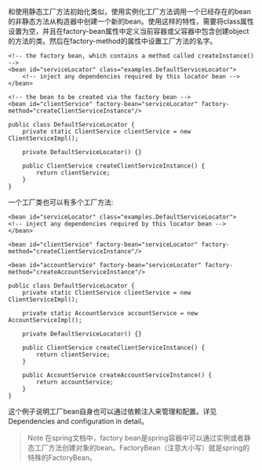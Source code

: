 和使用静态工厂方法初始化类似，使用实例化工厂方法调用一个已经存在的bean的非静态方法从构造器中创建一个新的bean。使用这样的特性，需要将class属性设置为空，并且在factory-bean属性中定义当前容器或父容器中包含创建object的方法的类。然后在factory-method的属性中设置工厂方法的名字。

```
<!-- the factory bean, which contains a method called createInstance() -->
<bean id="serviceLocator" class="examples.DefaultServiceLocator">
    <!-- inject any dependencies required by this locator bean -->
</bean>

<!-- the bean to be created via the factory bean -->
<bean id="clientService" factory-bean="serviceLocator" factory-method="createClientServiceInstance"/>
```

```
public class DefaultServiceLocator {
    private static ClientService clientService = new ClientServiceImpl();
    
    private DefaultServiceLocator() {}
    
    public ClientService createClientServiceInstance() {
        return clientService;
    }
}
```

一个工厂类也可以有多个工厂方法:

```
<bean id="serviceLocator" class="examples.DefaultServiceLocator">
<!-- inject any dependencies required by this locator bean -->
</bean>

<bean id="clientService" factory-bean="serviceLocator" factory-method="createClientServiceInstance"/>

<bean id="accountService" factory-bean="serviceLocator" factory-method="createAccountServiceInstance"/>
```

```
public class DefaultServiceLocator {
    private static ClientService clientService = new ClientServiceImpl();
    
    private static AccountService accountService = new AccountServiceImpl();
    
    private DefaultServiceLocator() {}
    
    public ClientService createClientServiceInstance() {
        return clientService;
    }
    
    public AccountService createAccountServiceInstance() {
        return accountService;
    }
}
```

这个例子说明工厂bean自身也可以通过依赖注入来管理和配置。详见Dependencies and configuration in detail。

>Note
>在spring文档中，factory bean是spring容器中可以通过实例或者静态工厂方法创建对象的bean。FactoryBean（注意大小写）就是spring的特殊的FactoryBean。